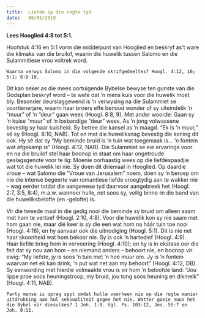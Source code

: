 ```yaml
---
title:  Liefde op die regte tyd
date:   08/05/2019
---
```


**Lees Hooglied 4:8 tot 5:1.** 

Hoofstuk 4:16 en 5:1 vorm die middelpunt van Hooglied en beskryf as’t ware die klimaks van die bruilof, waarin die huwelik tussen Salomo en die Sulammitiese vrou voltrek word. 

`Waarna verwys Salomo in die volgende skrifgedeeltes? Hoogl. 4:12, 16; 5:1; 8:8-10.` 

Dit kan seker as die mees oortuigende Bybelse bewyse ten gunste van die Godsplan beskryf word – te wete dat ’n mens kuis voor die huwelik moet bly. Besonder deurslaggewend is ’n verwysing na die Sulammiet se voortienerjare, waarin haar broers effe benoud wonder of sy uiteindelik ’n “muur” of ’n “deur” gaan wees (Hoogl. 8:8, 9). Met ander woorde: Gaan sy ’n kuise “muur” of ’n losbandige “deur” wees. As ’n jong volwassene bevestig sy haar kuisheid. Sy betree die kansel as ’n maagd. “Ek is ’n muur,” sê sy (Hoogl. 8:10, NAB). Tot en met die huweliksnag bevestig die koning dit ook. Hy sê dat sy “My beminde bruid is ’n tuin wat toegemaak is… ’n fontein wat afgekamp is” (Hoogl. 4:12, NAB). Die Sulammiet se eie ervarings voor en na die bruilof stel haar boonop in staat om haar ongetroude geslagsgenote voor te lig: Moenie oorhaastig wees op die liefdespaadjie wat tot die huwelik lei nie. Sy doen dit driemaal in Hooglied. Op daardie vroue – wat Salomo die “Vroue van Jerusalem” noem, doen sy ’n beroep om nie die intense begeerte van romantiese liefde vroegtydig aan te wakker nie – wag eerder totdat die aangewese tyd daarvoor aangebreek het (Hoogl. 2:7, 3:5, 8:4), m.a.w. wanneer hulle, net soos sy, veilig binne-in die band van die huweliksbelofte (en -gelofte) is. 

Vir die tweede maal in die gedig nooi die beminde sy bruid om alleen saam met hom te vertoef (Hoogl. 2:10, 4:8). Voor die huwelik kon sy nie saam met hom gaan nie, maar dié keer is sy die een wat hom na háár tuin toe nooi (Hoogl. 4:16), en hy aanvaar ook die uitnodiging (Hoogl. 5:1). Dit is nie net haar skoonheid wat hom bekoor nie. Sy is ook ’n hartedief (Hoogl. 4:9). Haar liefde bring hom in vervoering (Hoogl. 4:10); en hy is in ekstase oor die feit dat sy nou aan hom – en niemand anders – behoort nie, en boonop vir ewig: “My liefste, jy is soos ’n tuin met ’n hoë muur om. Jy is ’n fontein waarvan net ek kan drink, ’n put wat net aan my behoort” (Hoogl. 4:12, DB). Sy eenwording met hierdie volmaakte vrou is vir hom ’n beloofde land: “Jou lippe proe soos heuningstroop, my bruid, jou tong soos heuning en dikmelk” (Hoogl. 4:11, NAB). 

`Party mense is opreg spyt omdat hulle voorheen nie op die regte manier uitdrukking aan hul seksualiteit gegee het nie. Watter goeie nuus het die Bybel vir diesulkes? 1 Joh. 1:9. Vgl. Ps. 103:12, Jes. 55:7 en Joh. 8:11.`